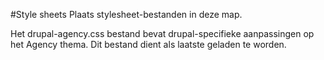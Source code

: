 #Style sheets
Plaats stylesheet-bestanden in deze map.

Het drupal-agency.css bestand bevat drupal-specifieke aanpassingen op het Agency
thema. Dit bestand dient als laatste geladen te worden.
